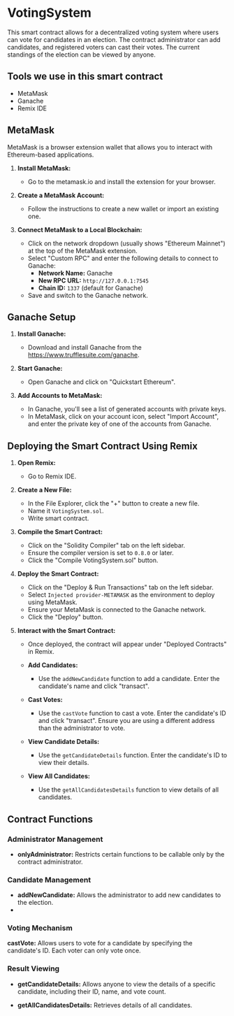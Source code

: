 # VotingSystem
This smart contract allows for a decentralized voting system where users can vote for candidates in an election. The contract administrator can add candidates, and registered voters can cast their votes. The current standings of the election can be viewed by anyone.

## Tools we use in this smart contract
- MetaMask
- Ganache
- Remix IDE

## MetaMask 
MetaMask is a browser extension wallet that allows you to interact with Ethereum-based applications.

1. **Install MetaMask:**
   - Go to the metamask.io and install the extension for your browser.

2. **Create a MetaMask Account:**
   - Follow the instructions to create a new wallet or import an existing one.
     
3. **Connect MetaMask to a Local Blockchain:**
   - Click on the network dropdown (usually shows "Ethereum Mainnet") at the top of the MetaMask extension.
   - Select "Custom RPC" and enter the following details to connect to Ganache:
     - **Network Name:** Ganache
     - **New RPC URL:** `http://127.0.0.1:7545`
     - **Chain ID:** `1337` (default for Ganache)
   - Save and switch to the Ganache network.

## Ganache Setup

1. **Install Ganache:**
   - Download and install Ganache from the https://www.trufflesuite.com/ganache.

2. **Start Ganache:**
   - Open Ganache and click on "Quickstart Ethereum".

3. **Add Accounts to MetaMask:**
   - In Ganache, you'll see a list of generated accounts with private keys.
   - In MetaMask, click on your account icon, select "Import Account", and enter the private key of one of the accounts from Ganache.

## Deploying the Smart Contract Using Remix

1. **Open Remix:**
   - Go to Remix IDE.

2. **Create a New File:**
   - In the File Explorer, click the "+" button to create a new file.
   - Name it `VotingSystem.sol`.
   - Write smart contract.


4. **Compile the Smart Contract:**
   - Click on the "Solidity Compiler" tab on the left sidebar.
   - Ensure the compiler version is set to `0.8.0` or later.
   - Click the "Compile VotingSystem.sol" button.

5. **Deploy the Smart Contract:**
   - Click on the "Deploy & Run Transactions" tab on the left sidebar.
   - Select `Injected provider-METAMASK` as the environment to deploy using MetaMask.
   - Ensure your MetaMask is connected to the Ganache network.
   - Click the "Deploy" button.

6. **Interact with the Smart Contract:**
   - Once deployed, the contract will appear under "Deployed Contracts" in Remix.

   - **Add Candidates:**
     - Use the `addNewCandidate` function to add a candidate. Enter the candidate's name and click "transact".

   - **Cast Votes:**
     - Use the `castVote` function to cast a vote. Enter the candidate's ID and click "transact". Ensure you are using a different address than the administrator to vote.

   - **View Candidate Details:**
     - Use the `getCandidateDetails` function. Enter the candidate's ID to view their details.

   - **View All Candidates:**
     - Use the `getAllCandidatesDetails` function to view details of all candidates.

## Contract Functions

### Administrator Management

- **onlyAdministrator:** Restricts certain functions to be callable only by the contract administrator.

### Candidate Management

- **addNewCandidate:** Allows the administrator to add new candidates to the election.
- 
### Voting Mechanism

**castVote:** Allows users to vote for a candidate by specifying the candidate's ID. Each voter can only vote once.

### Result Viewing

- **getCandidateDetails:** Allows anyone to view the details of a specific candidate, including their ID, name, and vote count.

- **getAllCandidatesDetails:** Retrieves details of all candidates.
